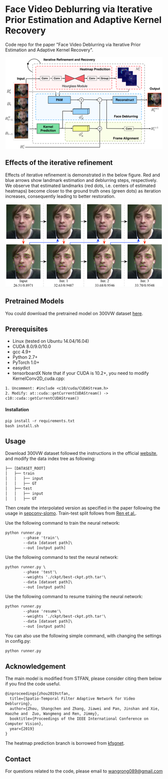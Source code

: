 # Face Video Deblurring via Iterative Prior Estimation and Adaptive Kernel Recovery

Code repo for the paper "Face Video Deblurring via Iterative Prior Estimation and Adaptive Kernel Recovery".

![](/images/main.png)
 
 ## Effects of the iterative refinement
Effects of iterative refinement is demonstrated in the below figure. Red and blue arrows show landmark
estimation and deblurring steps, respectively. We observe that estimated
landmarks (red dots, i.e. centers of estimated heatmaps) become closer to the
ground truth ones (green dots) as iteration increases, consequently leading to
better restoration.

![](/images/ab.png)

## Pretrained Models

You could download the pretrained model on 300VW dataset [here](https://drive.google.com/file/d/1Bf-Munz0J932hjz547grGGloX_Ix8H6H/view?usp=sharing). 

## Prerequisites

- Linux (tested on Ubuntu 14.04/16.04)
- CUDA 8.0/9.0/10.0
- gcc 4.9+
- Python 2.7+
- PyTorch 1.0+
- easydict
- tensorboardX
Note that if your CUDA is 10.2+, you need to modify KernelConv2D_cuda.cpp:
```
1. Uncomment: #include <c10/cuda/CUDAStream.h>
2. Modify: at::cuda::getCurrentCUDAStream() -> c10::cuda::getCurrentCUDAStream()
```

#### Installation

```
pip install -r requirements.txt
bash install.sh
```

## Usage

Download 300VW dataset followed the instructions in the official [website](https://ibug.doc.ic.ac.uk/resources/300-VW/), and modify the data index tree as following:

```
├── [DATASET_ROOT]
│   ├── train
│   │   ├── input
│   │   ├── GT
│   ├── test
│   │   ├── input
│   │   ├── GT
```

Then create the interpolated version as specified in the paper following the usage in [sepconv-slomo](https://github.com/sniklaus/sepconv-slomo). Train-test split follows from [Ren et al.](https://openaccess.thecvf.com/content_ICCV_2019/papers/Ren_Face_Video_Deblurring_Using_3D_Facial_Priors_ICCV_2019_paper.pdf).

Use the following command to train the neural network:

```
python runner.py 
        --phase 'train'\
        --data [dataset path]\
        --out [output path]
```

Use the following command to test the neural network:

```
python runner.py \
        --phase 'test'\
        --weights './ckpt/best-ckpt.pth.tar'\
        --data [dataset path]\
        --out [output path]
```
Use the following command to resume training the neural network:

```
python runner.py 
        --phase 'resume'\
        --weights './ckpt/best-ckpt.pth.tar'\
        --data [dataset path]\
        --out [output path]
```
You can also use the following simple command, with changing the settings in config.py:

```
python runner.py
```

## Acknowledgement
The main model is modified from STFAN, please consider citing them below if you find the code useful.

```
@inproceedings{zhou2019stfan,
  title={Spatio-Temporal Filter Adaptive Network for Video Deblurring},
  author={Zhou, Shangchen and Zhang, Jiawei and Pan, Jinshan and Xie, Haozhe and  Zuo, Wangmeng and Ren, Jimmy},
  booktitle={Proceedings of the IEEE International Conference on Computer Vision},
  year={2019}
}
```

The heatmap prediction branch is borrowed from [kfsgnet](https://github.com/raymon-tian/hourglass-facekeypoints-detection).

## Contact

For questions related to the code, please email to wangrong089@gmail.com
